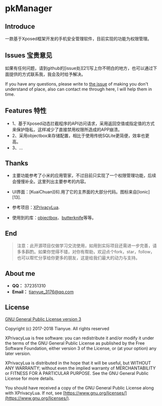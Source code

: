 # pkManager


## Introduce
一款基于Xposed框架开发的手机安全管理软件，目前实现的功能为权限管理。

## Issues 宝贵意见
如果有任何问题，请到github的[issue处][21]写上你不明白的地方，也可以通过下面提供的方式联系我，我会及时给予解决。

If you have any questions, please write to [the issue][1] of making you don't understand of place, also can contact me through here, I will help them in time.

## Features 特性
* 1、基于Xposed动态拦截程序的API访问请求，采用返回空值或指定值的方式来保护隐私，这样减少了直接禁用权限所造成的APP崩溃。
* 2、采用objectbox来存储配置，相比于使用传统SQLite更简便，效率也更高。
* 3、...

## Thanks
 - 主要功能参考了小米的应用管家，不过目前只实现了一个权限管理功能，后续会慢慢补全。这里列出主要参考的内容。
 
 - UI界面：[KuaiChuan][6].用了它的主界面的大部分代码。图标来自[Ionic][13].

 - 参考项目：[XPrivacyLua][4].

 - 使用到的库：[objectbox][4]、[butterknife][5]等等。
 
## End
> 注意：此开源项目仅做学习交流使用，如用到实际项目还需进一步完善，请多多斟酌。如果你觉得不错，对你有帮助，欢迎点个fork，star，follow，也可以帮忙分享给你更多的朋友，这是给我们最大的动力与支持。

## About me
 - **QQ：** 372351310
 - **Email：** tianyue_3176@qq.com
 
## License
[GNU General Public License version 3](https://www.gnu.org/licenses/gpl.txt)

Copyright (c) 2017-2018 Tianyue. All rights reserved

XPrivacyLua is free software: you can redistribute it and/or modify
it under the terms of the GNU General Public License as published by
the Free Software Foundation, either version 3 of the License, or
(at your option) any later version.

XPrivacyLua is distributed in the hope that it will be useful,
but WITHOUT ANY WARRANTY; without even the implied warranty of
MERCHANTABILITY or FITNESS FOR A PARTICULAR PURPOSE.  See the
GNU General Public License for more details.

You should have received a copy of the GNU General Public License
along with XPrivacyLua. If not, see [https://www.gnu.org/licenses/](https://www.gnu.org/licenses/).

[1]:https://github.com/WarmSnowy/pkManager/issues
[2]:https://gitee.com/mayubao2015/KuaiChuan
[3]:http://ionicframework.com/
[4]:https://github.com/M66B/XPrivacyLua
[4]:http://objectbox.io/
[5]:http://jakewharton.github.io/butterknife/